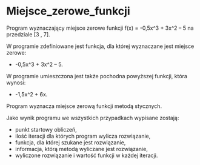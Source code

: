 # Miejsce_zerowe_funkcji

Program wyznaczający miejsce zerowe funkcji f(x) = -0,5x^3 + 3x^2 – 5 na przedziale [3 , 7].

W programie zdefiniowane jest funkcja, dla której wyznaczane jest miejsce zerowe:
* -0,5x^3 + 3x^2 – 5.

W programie umieszczona jest także pochodna powyższej funkcji, która wynosi:
* -1,5x^2 + 6x.

Program wyznacza miejsce zerową funkcji metodą stycznych. 

Jako wynik programu we wszystkich przypadkach wypisane zostają:
* punkt startowy obliczeń,
* ilość iteracji dla których program wylicza rozwiązanie,
* funkcja, dla której szukane jest rozwiązanie,
* informacja, którą metodą wyliczane jest rozwiązanie, 
* wyliczone rozwiązanie i wartość funkcji w każdej iteracji.
